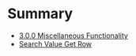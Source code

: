 # Summary

* [3.0.0 Miscellaneous Functionality](miscellaneous_functionality.md)
* [Search Value Get Row](search_value_get_row.md)

